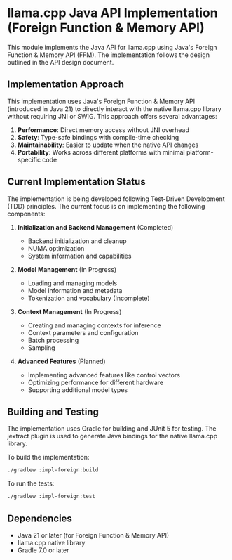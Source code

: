 # llama.cpp Java API Implementation (Foreign Function & Memory API)

This module implements the Java API for llama.cpp using Java's Foreign Function & Memory API (FFM). The implementation follows the design outlined in the API design document.

## Implementation Approach

This implementation uses Java's Foreign Function & Memory API (introduced in Java 21) to directly interact with the native llama.cpp library without requiring JNI or SWIG. This approach offers several advantages:

1. **Performance**: Direct memory access without JNI overhead
2. **Safety**: Type-safe bindings with compile-time checking
3. **Maintainability**: Easier to update when the native API changes
4. **Portability**: Works across different platforms with minimal platform-specific code

## Current Implementation Status

The implementation is being developed following Test-Driven Development (TDD) principles. The current focus is on implementing the following components:

1. **Initialization and Backend Management** (Completed)
   - Backend initialization and cleanup
   - NUMA optimization
   - System information and capabilities

2. **Model Management** (In Progress)
   - Loading and managing models
   - Model information and metadata
   - Tokenization and vocabulary (Incomplete)

3. **Context Management** (In Progress)
   - Creating and managing contexts for inference
   - Context parameters and configuration
   - Batch processing
   - Sampling

4. **Advanced Features** (Planned)
   - Implementing advanced features like control vectors
   - Optimizing performance for different hardware
   - Supporting additional model types

## Building and Testing

The implementation uses Gradle for building and JUnit 5 for testing. The jextract plugin is used to generate Java bindings for the native llama.cpp library.

To build the implementation:

```bash
./gradlew :impl-foreign:build
```

To run the tests:

```bash
./gradlew :impl-foreign:test
```

## Dependencies

- Java 21 or later (for Foreign Function & Memory API)
- llama.cpp native library
- Gradle 7.0 or later
